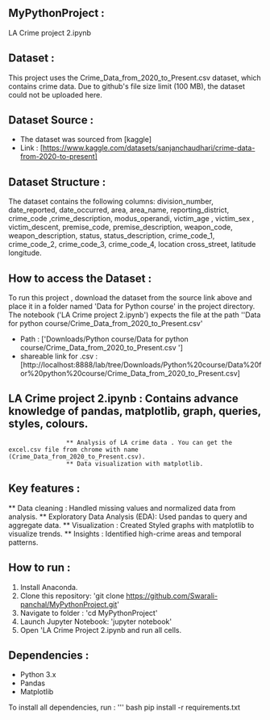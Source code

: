 ## MyPythonProject :
LA Crime project 2.ipynb
## Dataset :
This project uses the Crime_Data_from_2020_to_Present.csv dataset, which contains crime data. Due to github's file size limit (100 MB), the dataset could not be uploaded here.

## Dataset Source :
- The dataset was sourced from [kaggle]
- Link : [https://www.kaggle.com/datasets/sanjanchaudhari/crime-data-from-2020-to-present]

## Dataset Structure :
The dataset contains the following columns:
division_number,	date_reported,	date_occurred,	area,	area_name,	reporting_district,	crime_code	,crime_description,	modus_operandi, victim_age	, victim_sex	, victim_descent,	premise_code,	premise_description,	weapon_code,	weapon_description,	status,	status_description, crime_code_1,	crime_code_2,	crime_code_3,	crime_code_4,	location	cross_street,	latitude	longitude.

## How to access the Dataset :
To run this project , download the dataset from the source link above and place it in a folder named 'Data for Python course' in the project directory. The notebook ('LA Crime project 2.ipynb') expects the file at the path ''Data for python course/Crime_Data_from_2020_to_Present.csv'

- Path : ['Downloads/Python course/Data for python course/Crime_Data_from_2020_to_Present.csv ']
- shareable link for .csv :[http://localhost:8888/lab/tree/Downloads/Python%20course/Data%20for%20python%20course/Crime_Data_from_2020_to_Present.csv]

 ## LA Crime project 2.ipynb : Contains advance knowledge of pandas, matplotlib, graph, queries, styles, colours.
                    ** Analysis of LA crime data . You can get the excel.csv file from chrome with name (Crime_Data_from_2020_to_Present.csv).
                    ** Data visualization with matplotlib.
                   
## Key features :
** Data cleaning : Handled missing values and normalized data from analysis.
** Exploratory Data Analysis (EDA): Used pandas to query and aggregate data.
** Visualization : Created Styled graphs with matplotlib to visualize trends.
** Insights : Identified high-crime areas and temporal patterns.

## How to run :
1. Install Anaconda.
2. Clone this repository: 'git clone https://github.com/Swarali-panchal/MyPythonProject.git'
3. Navigate to folder : 'cd MyPythonProject'
4. Launch Jupyter Notebook: 'jupyter notebook'
5. Open 'LA Crime Project 2.ipynb and run all cells.

## Dependencies :
- Python 3.x
- Pandas
- Matplotlib

To install all dependencies, run : ''' bash
pip install -r requirements.txt

